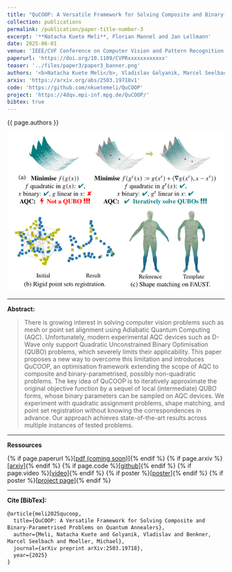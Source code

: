 ```yaml
---
title: "QuCOOP: A Versatile Framework for Solving Composite and Binary-Parametrised Problems on Quantum Annealers"
collection: publications
permalink: /publication/paper-title-number-3
excerpt: '**Natacha Kuete Meli**, Florian Mannel and Jan Lellmann'
date: 2025-06-01
venue: 'IEEE/CVF Conference on Computer Vision and Pattern Recognition (CVPR)'
paperurl: 'https://doi.org/10.1109/CVPRxxxxxxxxxxxx'
teaser: '../files/paper3/paper3_banner.png'
authors: '<b>Natacha Kuete Meli</b>, Vladislav Golyanik, Marcel Seelbach Benkner, Michael Moeller'
arxiv: 'https://arxiv.org/abs/2503.19718v1'
code: 'https://github.com/nkuetemeli/QuCOOP'
project: 'https://4dqv.mpi-inf.mpg.de/QuCOOP/'
bibtex: true
---
```


{{ page.authors }}

<img src="/files/paper3/paper3_banner.png" width='700'/>

---
**Abstract:**

>There is growing interest in solving computer vision problems such as mesh or point set alignment using Adiabatic Quantum Computing (AQC). 
Unfortunately, modern experimental AQC devices such as D-Wave only support Quadratic Unconstrained Binary Optimisation (QUBO) problems, which severely limits their applicability. 
This paper proposes a new way to overcome this limitation and introduces QuCOOP, an optimisation framework extending the scope of AQC to composite and binary-parametrised, possibly non-quadratic problems. 
The key idea of QuCOOP is to iteratively approximate the original objective function by a sequel of local (intermediate) QUBO forms, whose binary parameters can be sampled on AQC devices.
We experiment with quadratic assignment problems, shape matching, and point set registration without knowing the correspondences in advance. 
Our approach achieves state-of-the-art results across multiple instances of tested problems.

---
**Ressources**

{% if page.paperurl %}<a href=" {{ page.paperurl }} ">[pdf (coming soon)]</a>{% endif %} 
{% if page.arxiv %}<a href=" {{ page.arxiv }} ">[arxiv]</a>{% endif %} 
{% if page.code %}<a href=" {{ page.code }} ">[github]</a>{% endif %} 
{% if page.video %}<a href=" {{ page.video }} ">[video]</a>{% endif %} 
{% if poster %}<a href=" {{ page.poster }} ">[poster]</a>{% endif %}
{% if poster %}<a href=" {{ page.project }} ">[project page]</a>{% endif %}

---
**Cite [BibTex]:**

    @article{meli2025qucoop,
      title={QuCOOP: A Versatile Framework for Solving Composite and Binary-Parametrised Problems on Quantum Annealers},
      author={Meli, Natacha Kuete and Golyanik, Vladislav and Benkner, Marcel Seelbach and Moeller, Michael},
      journal={arXiv preprint arXiv:2503.19718},
      year={2025}
    }
